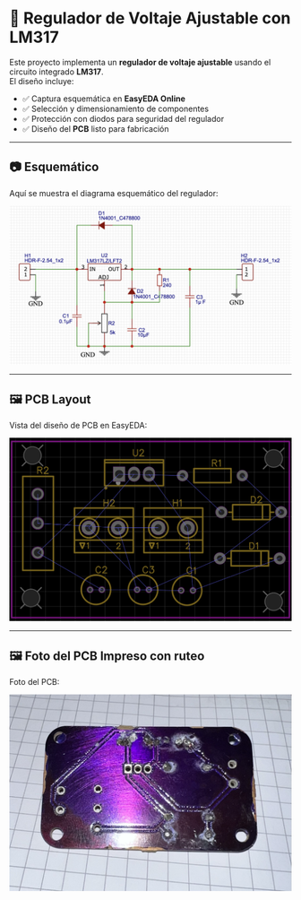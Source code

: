 # 🔌 Regulador de Voltaje Ajustable con LM317

Este proyecto implementa un **regulador de voltaje ajustable** usando el circuito integrado **LM317**.  
El diseño incluye:

- ✅ Captura esquemática en **EasyEDA Online**  
- ✅ Selección y dimensionamiento de componentes  
- ✅ Protección con diodos para seguridad del regulador  
- ✅ Diseño del **PCB** listo para fabricación  

---

## 📷 Esquemático
Aquí se muestra el diagrama esquemático del regulador:  

![Esquemático](./esquematico.png)

---

## 🖼️ PCB Layout
Vista del diseño de PCB en EasyEDA:  

![PCB](./pcb.png)

---

## 🖼️ Foto del PCB Impreso con ruteo
Foto del PCB:  

![FOTO](./foto.png)
